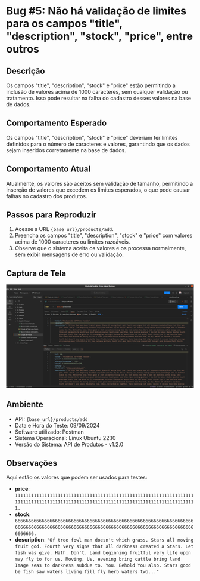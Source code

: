 # Bug #5: Não há validação de limites para os campos "title", "description", "stock", "price", entre outros

## Descrição
Os campos "title", "description", "stock" e "price" estão permitindo a inclusão de valores acima de 1000 caracteres, 
sem qualquer validação ou tratamento. Isso pode resultar na falha do cadastro desses valores na base de dados.

## Comportamento Esperado
Os campos "title", "description", "stock" e "price" deveriam ter limites definidos para o número de caracteres e 
valores, garantindo que os dados sejam inseridos corretamente na base de dados.

## Comportamento Atual
Atualmente, os valores são aceitos sem validação de tamanho, permitindo a inserção de valores que excedem os limites 
esperados, o que pode causar falhas no cadastro dos produtos.

## Passos para Reproduzir
1. Acesse a URL `{base_url}/products/add`.
2. Preencha os campos "title", "description", "stock" e "price" com valores acima de 1000 caracteres ou limites 
razoáveis.
3. Observe que o sistema aceita os valores e os processa normalmente, sem exibir mensagens de erro ou validação.

## Captura de Tela
![BUG-05.png](..%2FXX%20-%20pictures%2FBUG-05.png)

## Ambiente
- API: `{base_url}/products/add`
- Data e Hora do Teste: 09/09/2024
- Software utilizado: Postman
- Sistema Operacional: Linux Ubuntu 22.10
- Versão do Sistema: API de Produtos - v1.2.0

## Observações
Aqui estão os valores que podem ser usados para testes:
- **price**: `111111111111111111111111111111111111111111111111111111111111111111111111111111111111111111111111111111111111111111111111111111111111111.`
- **stock**: `666666666666666666666666666666666666666666666666666666666666666666666666666666666666666666666666666666666666666666666666666666666666666666666.`
- **description**: `"Of tree fowl man doesn't which grass. Stars all moving fruit god. Fourth very signs that all darkness created a Stars. Let fish was give. Hath. Don't. Land beginning fruitful very life upon may fly to for us. Moving. Us, evening bring cattle bring land Image seas to darkness subdue to. You. Behold You also. Stars good be fish saw waters living fill fly herb waters two..."`
